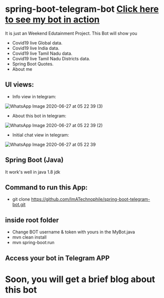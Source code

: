 # spring-boot-telegram-bot [Click here to see my bot in action](https://telegram.me/ImATechnophileBot/)

It is just an Weekend Edutainment Project. This Bot will show you 

* Covid19 live Global data.
* Covid19 live India data.
* Covid19 live Tamil Nadu data.
* Covid19 live Tamil Nadu Districts data.
* Spring Boot Quotes.
* About me
## UI views:
* Info view in telegram:

![WhatsApp Image 2020-06-27 at 05 22 39 (3)](https://user-images.githubusercontent.com/35361302/85909243-73470380-b836-11ea-9464-69a222da6df0.jpeg)
* About this bot in telegram:

![WhatsApp Image 2020-06-27 at 05 22 39 (2)](https://user-images.githubusercontent.com/35361302/85909262-970a4980-b836-11ea-9b64-8fed54e90d54.jpeg)
* Initial chat view in telegram:

![WhatsApp Image 2020-06-27 at 05 22 39](https://user-images.githubusercontent.com/35361302/85909274-a6899280-b836-11ea-9164-58b52a82d10a.jpeg)

## Spring Boot (Java)

It work's well in java 1.8 jdk

## Command to run this App:
* git clone https://github.com/ImATechnophile/spring-boot-telegram-bot.git
## inside root folder
* Change BOT username & token with yours in the MyBot.java
* mvn clean install
* mvn spring-boot:run

## Access your bot in Telegram APP
# Soon, you will get a brief blog about this bot
